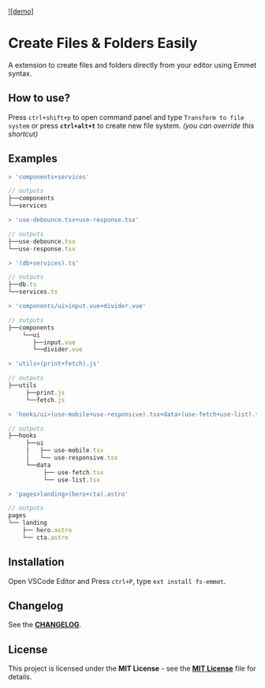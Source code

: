 [![demo]](https://github.com/xavimondev/fs-emmet/assets/68721455/e52f0ecf-dd0f-4a16-b2ce-d66f8f01f0e5)

# Create Files & Folders Easily

A extension to create files and folders directly from your editor using Emmet syntax.

## How to use?

Press `ctrl+shift+p` to open command panel and type `Transform to file system` or press **`ctrl+alt+t`** to create new file system. _(you can override this shortcut)_

## Examples

```js
> 'components+services'

// outputs
├──components
└──services

> 'use-debounce.tsx+use-response.tsx'

// outputs
├──use-debounce.tsx
└──use-response.tsx

> '(db+services).ts'

// outputs
├──db.ts
└──services.ts

> 'components/ui>input.vue+divider.vue'

// outputs
├──components
    └──ui
       ├──input.vue
       └──divider.vue

> 'utils>(print+fetch).js'

// outputs
├──utils
     ├──print.js
     └──fetch.js

> 'hooks/ui>(use-mobile+use-responsive).tsx+data>(use-fetch+use-list).tsx'

// outputs
├──hooks
     ├──ui
     │   ├── use-mobile.tsx
     │   └── use-responsive.tsx
     └──data
          ├── use-fetch.tsx
          └── use-list.tsx

> 'pages>landing>(hero+cta).astro'

// outputs
pages
└── landing
    ├── hero.astro
    └── cta.astro

```

## Installation

Open VSCode Editor and Press `ctrl+P`, type `ext install fs-emmet`.

## Changelog

See the [**CHANGELOG**](./CHANGELOG.md).

## License

This project is licensed under the **MIT License** - see the [**MIT License**](https://github.com/xavimondev/fs-emmet/blob/main/LICENSE) file for details.
